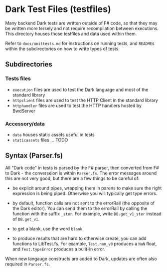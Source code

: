 # Dark Test Files (testfiles)

Many backend Dark tests are written outside of F# code, so that they may be
written more tersely and not require recompilation between executions. This
directory houses those testfiles and data used within them.

Refer to `docs/unittests.md` for instructions on running tests, and `README`s
within the subdirectories on how to write types of tests.

## Subdirectories

### Tests files

- `execution` files are used to test the Dark language and most of the standard library
- `httpclient` files are used to test the HTTP Client in the standard library
- `httphandler` files are used to test the HTTP handlers hosted by BwdServer

### Accessory/data

- `data` houses static assets useful in tests
- `staticassets` files ... TODO

## Syntax (Parser.fs)

All "Dark code" in tests is parsed by the F# parser, then converted from F# to
Dark - the converseion is within `Parser.fs`. The error messages around
this are not very good, but there are a few things to be careful of:

- be explicit around pipes, wrapping them in parens to make sure the right
  expression is being piped. Otherwise you will typically get type errors.

- by default, function calls are not sent to the errorRail (the opposite of the
  Dark editor). You can send them to the errorRail by calling the function with
  the suffix `_ster`. For example, write `DB.get_v1_ster` instead of
  `DB.get_v1`.

- to get a blank, use the word `blank`

- to produce results that are hard to otherwise create, you can add functions
  to LibTest.fs. For example, `Test.nan_v0` produces a `NaN` float, and
  `Test.typeError` produces a built-in error.

When new langauge constructs are added to Dark, updates are often also required
in `Parser.fs`.
